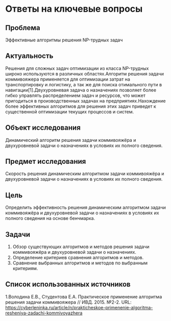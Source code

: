 # Ответы на ключевые вопросы

## Проблема
Эффективные алгоритмы решения NP-трудных задач

## Актуальность
Решения для сложных задач оптимизации из класса NP-трудных широко используются в различных областях.Алгоритм решения задачи коммивояжера применяется для оптимизации затрат на транспортировку и логистику, а так же для поиска отимального пути в навигации[1].Двухуровневая задача о назначениях позволяет более гибко управлять распределением задач и ресурсов, что может пригодиться в производственных задачах на предприятиях.Нахождение более эффективных алгоритмов для решения этих задач приведет к существенной оптимизации текущих процессов и систем.

## Объект исследования
Динамический алгоритм решения задачи коммивояжёра и двухуровневой задачи о назначениях в условиях их полного сведения.

## Предмет исследования
Скорость решения динамическим алгоритмом задачи коммивояжёра и двухуровневой задачи о назначениях в условиях их полного сведения.

## Цель
Определить эффективность решения динамическим алгоритмом задачи коммивояжёра и двухуровневой задачи о назначениях в условиях их полного сведения на основе бенчмарка.

## Задачи
1. Обзор существующих алгоритмов и методов решения задачи коммивояжёра и двухуровневой задачи о назначениях.
2. Определение критериев сравнения алгоритмов и методов.
3. Сравнение выбранных алгоритмов и методов по выбранным критериям.

## Список использованных источников
1.Володина Е.В., Студентова Е.А. Практическое применение алгоритма решения задачи коммивояжера // ИВД. 2015. №2-2. URL: https://cyberleninka.ru/article/n/prakticheskoe-primenenie-algoritma-resheniya-zadachi-kommivoyazhera
